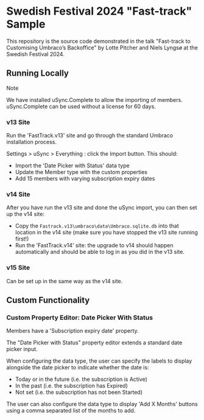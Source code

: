 # Swedish Festival 2024 "Fast-track" Sample

This repository is the source code demonstrated in the talk "Fast-track to Customising Umbraco’s Backoffice" by Lotte Pitcher and Niels Lyngsø at the Swedish Festival 2024.

## Running Locally

> [!NOTE]  
> We have installed uSync.Complete to allow the importing of members. 
> uSync.Complete can be used without a license for 60 days.

### v13 Site

Run the 'FastTrack.v13' site and go through the standard Umbraco installation process.

Settings > uSync > Everything : click the Import button. This should:
- Import the 'Date Picker with Status' data type
- Update the Member type with the custom properties
- Add 15 members with varying subscription expiry dates

### v14 Site

After you have run the v13 site and done the uSync import, you can then set up the v14 site:
- Copy the `Fastrack.v13\umbraco\data\Umbraco.sqlite.db` into that location in the v14 site (make sure you have stopped the v13 site running first!)
- Run the 'FastTrack.v14' site: the upgrade to v14 should happen automatically and should be able to log in as you did in the v13 site.

### v15 Site

Can be set up in the same way as the v14 site.

## Custom Functionality

### Custom Property Editor: Date Picker With Status

Members have a 'Subscription expiry date' property.

The "Date Picker with Status" property editor extends a standard date picker input.

When configuring the data type, the user can specify the labels to display alongside the date picker to indicate whether the date is:
- Today or in the future (i.e. the subscription is Active)
- In the past (i.e. the subscription has Expired)
- Not set (i.e. the subscription has not been Started)

The user can also configure the data type to display 'Add X Months' buttons using a comma separated list of the months to add.
